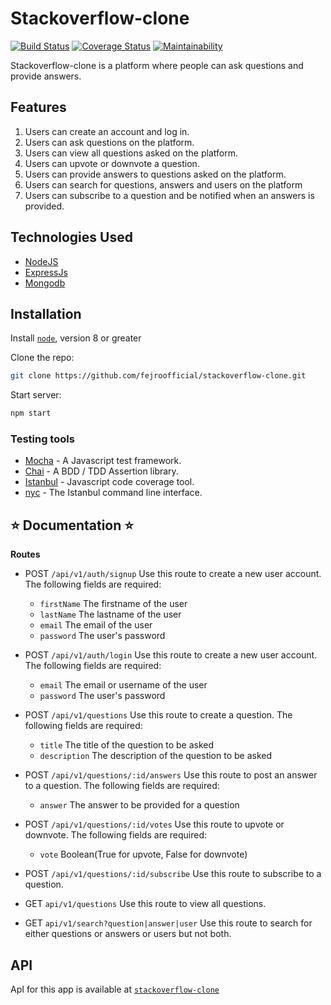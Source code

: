 # Stackoverflow-clone

[![Build Status](https://travis-ci.com/fejiroofficial/stackoverflow-clone.svg?branch=master)](https://travis-ci.com/fejiroofficial/stackoverflow-clone)
[![Coverage Status](https://coveralls.io/repos/github/fejiroofficial/stackoverflow-clone/badge.svg?branch=ch-dockerize-application)](https://coveralls.io/github/fejiroofficial/stackoverflow-clone?branch=ch-dockerize-application)
[![Maintainability](https://api.codeclimate.com/v1/badges/cbfc19c558897560d6fe/maintainability)](https://codeclimate.com/github/fejiroofficial/stackoverflow-clone/maintainability)

Stackoverflow-clone is a platform where people can ask questions and provide answers.


## Features
1. Users can create an account and log in.
2. Users can ask questions on the platform.
3. Users can view all questions asked on the platform.
4. Users can upvote or downvote a question.
5. Users can provide answers to questions asked on the platform.
6. Users can search for questions, answers and users on the platform
7. Users can subscribe to a question and be notified when an answers is provided.   

## Technologies Used

* [NodeJS](https://nodejs.org/en/)
* [ExpressJs](https://expressjs.com/)
* [Mongodb](https://www.mongodb.com/)


## Installation

Install [`node`](https://nodejs.org/en/download/), version 8 or greater

Clone the repo:
```sh
git clone https://github.com/fejroofficial/stackoverflow-clone.git
```

Start server:
```sh
npm start
```

### Testing tools

- [Mocha](https://mochajs.org/) - A Javascript test framework.
- [Chai](http://chaijs.com) - A BDD / TDD Assertion library.
- [Istanbul](https://istanbul.js.org) - Javascript code coverage tool.
- [nyc](https://github.com/istanbuljs/nyc) - The Istanbul command line interface.

## :star: Documentation :star:

**Routes**
- POST `/api/v1/auth/signup` Use this route to create a new user account. The following fields are required:
    - `firstName` The firstname of the user
    - `lastName` The lastname of the user
    - `email` The email of the user
    - `password` The user's password
  
- POST `/api/v1/auth/login` Use this route to create a new user account. The following fields are required:
    - `email` The email or username of the user
    - `password` The user's password 

- POST `/api/v1/questions` Use this route to create a question. The following fields are required:
    - `title` The title of the question to be asked
    - `description` The description of the question to be asked

- POST `/api/v1/questions/:id/answers` Use this route to post an answer to a question. The following fields are required:
    - `answer` The answer to be provided for a question

- POST `/api/v1/questions/:id/votes` Use this route to upvote or downvote. The following fields are required:
    - `vote` Boolean(True for upvote, False for downvote)

- POST `/api/v1/questions/:id/subscribe` Use this route to subscribe to a question.

- GET `api/v1/questions` Use this route to view all questions.

- GET `api/v1/search?question|answer|user` Use this route to search for either questions or answers or users but not both.


## API 
ApI for this app is available at [`stackoverflow-clone`](https://app-run-host.herokuapp.com/)

